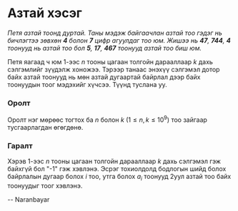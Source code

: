 Азтай хэсэг
===========
*Петя азтай тоонд дуртай. Таны мэдэж байгаачлан азтай тоо гэдэг нь бичлэгтээ
зөвхөн **4** болон **7** цифр агуулдаг тоо юм. Жишээ нь **47**, **744**, **4**
тоонууд нь азтай тоо бол **5**, **17**, **467** тоонууд азтай тоо биш юм.*

Петя яагаад ч юм $1$-ээс $n$ тооны цагаан толгойн дарааллаар $k$ дахь сэлгэмлийг
зүүдэлж хоножээ. Тэрээр танаас энэхүү сэлгэмэл дотор байх азтай тоонууд нь мөн
азтай дугаартай байрлал дээр байх тоонуудын тоог мэдэхийг хүчсээ. Түүнд туслана
уу.


### Оролт
Оролт нэг мөрөөс тогтох ба $n$ болон $k$ $(1 ≤ n, k ≤ 10^9)$ тоо зайгаар
тусгаарлагдан өгөгдөнө.


### Гаралт
Хэрэв $1$-ээс $n$ тооны цагаан толгойн дарааллаар $k$ дахь сэлгэмэл гэж байхгүй
бол "-1" гэж хэвлэнэ. Эсрэг тохиолдолд бодлогын шийд болох байрлалын дугаар
болох $i$ тоо, утга болох $a_i$ тоонууд 2уул азтай тоо байх тоонуудыг тоог
хэвлэнэ.

-- Naranbayar
